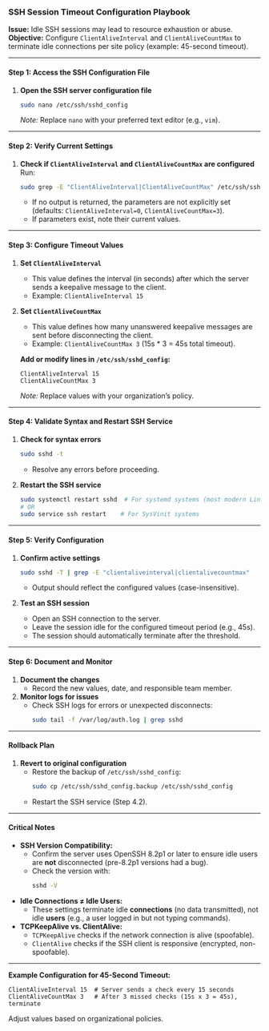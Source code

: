 ### SSH Session Timeout Configuration Playbook  
**Issue:** Idle SSH sessions may lead to resource exhaustion or abuse.  
**Objective:** Configure `ClientAliveInterval` and `ClientAliveCountMax` to terminate idle connections per site policy (example: 45-second timeout).  

---

#### **Step 1: Access the SSH Configuration File**  
1. **Open the SSH server configuration file**  
   ```bash  
   sudo nano /etc/ssh/sshd_config  
   ```  
   *Note:* Replace `nano` with your preferred text editor (e.g., `vim`).  

---

#### **Step 2: Verify Current Settings**  
1. **Check if `ClientAliveInterval` and `ClientAliveCountMax` are configured**  
   Run:  
   ```bash  
   sudo grep -E "ClientAliveInterval|ClientAliveCountMax" /etc/ssh/sshd_config  
   ```  
   - If no output is returned, the parameters are not explicitly set (defaults: `ClientAliveInterval=0`, `ClientAliveCountMax=3`).  
   - If parameters exist, note their current values.  

---

#### **Step 3: Configure Timeout Values**  
1. **Set `ClientAliveInterval`**  
   - This value defines the interval (in seconds) after which the server sends a keepalive message to the client.  
   - Example: `ClientAliveInterval 15`  

2. **Set `ClientAliveCountMax`**  
   - This value defines how many unanswered keepalive messages are sent before disconnecting the client.  
   - Example: `ClientAliveCountMax 3` (15s * 3 = 45s total timeout).  

   **Add or modify lines in `/etc/ssh/sshd_config`:**  
   ```  
   ClientAliveInterval 15  
   ClientAliveCountMax 3  
   ```  
   *Note:* Replace values with your organization’s policy.  

---

#### **Step 4: Validate Syntax and Restart SSH Service**  
1. **Check for syntax errors**  
   ```bash  
   sudo sshd -t  
   ```  
   - Resolve any errors before proceeding.  

2. **Restart the SSH service**  
   ```bash  
   sudo systemctl restart sshd  # For systemd systems (most modern Linux)  
   # OR  
   sudo service ssh restart    # For SysVinit systems  
   ```  

---

#### **Step 5: Verify Configuration**  
1. **Confirm active settings**  
   ```bash  
   sudo sshd -T | grep -E "clientaliveinterval|clientalivecountmax"  
   ```  
   - Output should reflect the configured values (case-insensitive).  

2. **Test an SSH session**  
   - Open an SSH connection to the server.  
   - Leave the session idle for the configured timeout period (e.g., 45s).  
   - The session should automatically terminate after the threshold.  

---

#### **Step 6: Document and Monitor**  
1. **Document the changes**  
   - Record the new values, date, and responsible team member.  
2. **Monitor logs for issues**  
   - Check SSH logs for errors or unexpected disconnects:  
     ```bash  
     sudo tail -f /var/log/auth.log | grep sshd  
     ```  

---

#### **Rollback Plan**  
1. **Revert to original configuration**  
   - Restore the backup of `/etc/ssh/sshd_config`:  
     ```bash  
     sudo cp /etc/ssh/sshd_config.backup /etc/ssh/sshd_config  
     ```  
   - Restart the SSH service (Step 4.2).  

---

#### **Critical Notes**  
- **SSH Version Compatibility:**  
  - Confirm the server uses OpenSSH 8.2p1 or later to ensure idle users are **not** disconnected (pre-8.2p1 versions had a bug).  
  - Check the version with:  
    ```bash  
    sshd -V  
    ```  
- **Idle Connections ≠ Idle Users:**  
  - These settings terminate idle **connections** (no data transmitted), not idle **users** (e.g., a user logged in but not typing commands).  
- **TCPKeepAlive vs. ClientAlive:**  
  - `TCPKeepAlive` checks if the network connection is alive (spoofable).  
  - `ClientAlive` checks if the SSH client is responsive (encrypted, non-spoofable).  

---

**Example Configuration for 45-Second Timeout:**  
```  
ClientAliveInterval 15  # Server sends a check every 15 seconds  
ClientAliveCountMax 3   # After 3 missed checks (15s x 3 = 45s), terminate  
```  
Adjust values based on organizational policies.